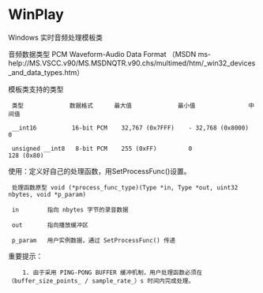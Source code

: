 # WinPlay
Windows 实时音频处理模板类
 
 音频数据类型 PCM Waveform-Audio Data Format （MSDN ms-help://MS.VSCC.v90/MS.MSDNQTR.v90.chs/multimed/htm/_win32_devices_and_data_types.htm）
 
  模板类支持的类型 
  
     类型             数据格式      最大值             最小值               中间值
     
     __int16          16-bit PCM    32,767 (0x7FFF)    - 32,768 (0x8000)    0
     
     unsigned __int8   8-bit PCM    255 (0xFF)         0                    128 (0x80) 
     

 使用：定义好自己的处理函数，用SetProcessFunc()设置。
 
     处理函数原型 void (*process_func_type)(Type *in, Type *out, uint32 nbytes, void *p_param)
     
     in        指向 nbytes 字节的录音数据
     
     out       指向播放缓冲区
     
     p_param   用户实例数据，通过 SetProcessFunc() 传递
     
 重要提示：
 
        1. 由于采用 PING-PONG BUFFER 缓冲机制，用户处理函数必须在 （buffer_size_points_ / sample_rate_）s 时间内完成处理。



